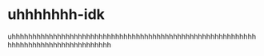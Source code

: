 # uhhhhhhh-idk
uhhhhhhhhhhhhhhhhhhhhhhhhhhhhhhhhhhhhhhhhhhhhhhhhhhhhhhhhhhhhhhhhhhhhhhhhhhhhhhhhhhhh
